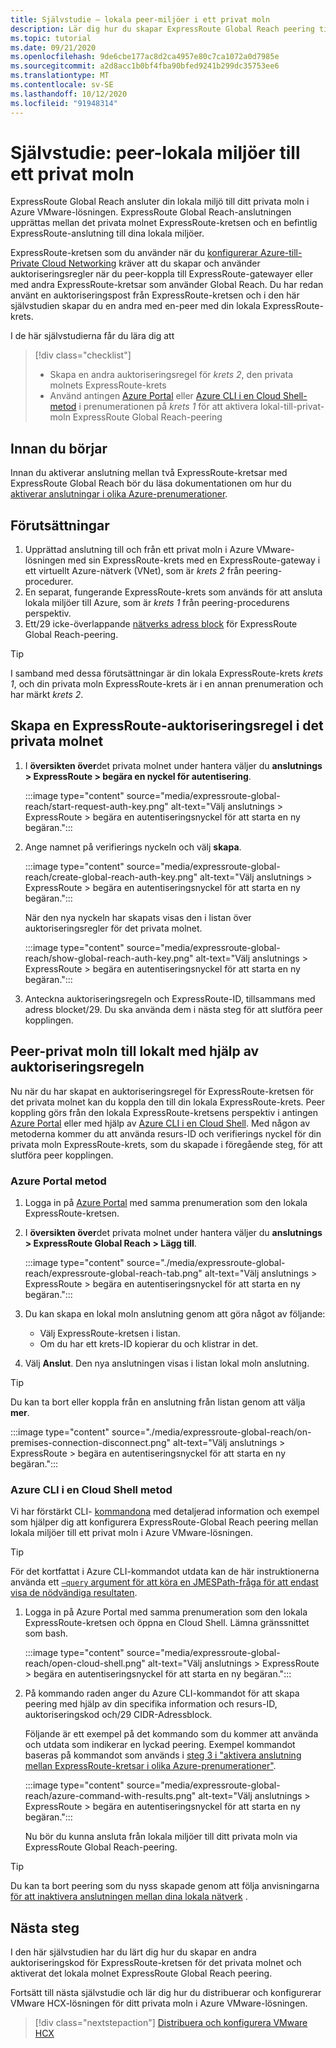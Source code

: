 ```yaml
---
title: Självstudie – lokala peer-miljöer i ett privat moln
description: Lär dig hur du skapar ExpressRoute Global Reach peering till ett privat moln i en Azure VMware-lösning.
ms.topic: tutorial
ms.date: 09/21/2020
ms.openlocfilehash: 9de6cbe177ac8d2ca4957e80c7ca1072a0d7985e
ms.sourcegitcommit: a2d8acc1b0bf4fba90bfed9241b299dc35753ee6
ms.translationtype: MT
ms.contentlocale: sv-SE
ms.lasthandoff: 10/12/2020
ms.locfileid: "91948314"
---
```

# <a name="tutorial-peer-on-premises-environments-to-a-private-cloud"></a>Självstudie: peer-lokala miljöer till ett privat moln

ExpressRoute Global Reach ansluter din lokala miljö till ditt privata moln i Azure VMware-lösningen. ExpressRoute Global Reach-anslutningen upprättas mellan det privata molnet ExpressRoute-kretsen och en befintlig ExpressRoute-anslutning till dina lokala miljöer. 

ExpressRoute-kretsen som du använder när du [konfigurerar Azure-till-Private Cloud Networking](tutorial-configure-networking.md) kräver att du skapar och använder auktoriseringsregler när du peer-koppla till ExpressRoute-gatewayer eller med andra ExpressRoute-kretsar som använder Global Reach. Du har redan använt en auktoriseringspost från ExpressRoute-kretsen och i den här självstudien skapar du en andra med en-peer med din lokala ExpressRoute-krets.

I de här självstudierna får du lära dig att

> [!div class="checklist"]
> * Skapa en andra auktoriseringsregel för _krets 2_, den privata molnets ExpressRoute-krets
> * Använd antingen [Azure Portal](#azure-portal-method) eller [Azure CLI i en Cloud Shell-metod](#azure-cli-in-a-cloud-shell-method) i prenumerationen på _krets 1_ för att aktivera lokal-till-privat-moln ExpressRoute Global Reach-peering


## <a name="before-you-begin"></a>Innan du börjar

Innan du aktiverar anslutning mellan två ExpressRoute-kretsar med ExpressRoute Global Reach bör du läsa dokumentationen om hur du [aktiverar anslutningar i olika Azure-prenumerationer](../expressroute/expressroute-howto-set-global-reach-cli.md#enable-connectivity-between-expressroute-circuits-in-different-azure-subscriptions).  


## <a name="prerequisites"></a>Förutsättningar

1. Upprättad anslutning till och från ett privat moln i Azure VMware-lösningen med sin ExpressRoute-krets med en ExpressRoute-gateway i ett virtuellt Azure-nätverk (VNet), som är _krets 2_ från peering-procedurer.  
1. En separat, fungerande ExpressRoute-krets som används för att ansluta lokala miljöer till Azure, som är _krets 1_ från peering-procedurens perspektiv.
1. Ett/29 icke-överlappande [nätverks adress block](../expressroute/expressroute-routing.md#ip-addresses-used-for-peerings) för ExpressRoute Global Reach-peering.

> [!TIP]
> I samband med dessa förutsättningar är din lokala ExpressRoute-krets _krets 1_, och din privata moln ExpressRoute-krets är i en annan prenumeration och har märkt _krets 2_. 


## <a name="create-an-expressroute-authorization-key-in-the-private-cloud"></a>Skapa en ExpressRoute-auktoriseringsregel i det privata molnet

1. I **översikten över**det privata molnet under hantera väljer du **anslutnings > ExpressRoute > begära en nyckel för autentisering**.

   :::image type="content" source="media/expressroute-global-reach/start-request-auth-key.png" alt-text="Välj anslutnings > ExpressRoute > begära en autentiseringsnyckel för att starta en ny begäran.":::

2. Ange namnet på verifierings nyckeln och välj **skapa**. 

   :::image type="content" source="media/expressroute-global-reach/create-global-reach-auth-key.png" alt-text="Välj anslutnings > ExpressRoute > begära en autentiseringsnyckel för att starta en ny begäran.":::

   När den nya nyckeln har skapats visas den i listan över auktoriseringsregler för det privata molnet. 

   :::image type="content" source="media/expressroute-global-reach/show-global-reach-auth-key.png" alt-text="Välj anslutnings > ExpressRoute > begära en autentiseringsnyckel för att starta en ny begäran.":::

3. Anteckna auktoriseringsregeln och ExpressRoute-ID, tillsammans med adress blocket/29. Du ska använda dem i nästa steg för att slutföra peer kopplingen. 

## <a name="peer-private-cloud-to-on-premises-using-authorization-key"></a>Peer-privat moln till lokalt med hjälp av auktoriseringsregeln

Nu när du har skapat en auktoriseringsregel för ExpressRoute-kretsen för det privata molnet kan du koppla den till din lokala ExpressRoute-krets.  Peer koppling görs från den lokala ExpressRoute-kretsens perspektiv i antingen [Azure Portal](#azure-portal-method) eller med hjälp av [Azure CLI i en Cloud Shell](#azure-cli-in-a-cloud-shell-method). Med någon av metoderna kommer du att använda resurs-ID och verifierings nyckel för din privata moln ExpressRoute-krets, som du skapade i föregående steg, för att slutföra peer kopplingen.

### <a name="azure-portal-method"></a>Azure Portal metod

1. Logga in på [Azure Portal](https://portal.azure.com) med samma prenumeration som den lokala ExpressRoute-kretsen.

1. I **översikten över**det privata molnet under hantera väljer du **anslutnings > ExpressRoute Global Reach > Lägg till**.

   :::image type="content" source="./media/expressroute-global-reach/expressroute-global-reach-tab.png" alt-text="Välj anslutnings > ExpressRoute > begära en autentiseringsnyckel för att starta en ny begäran.":::

1. Du kan skapa en lokal moln anslutning genom att göra något av följande:

   - Välj ExpressRoute-kretsen i listan.
   - Om du har ett krets-ID kopierar du och klistrar in det.

1. Välj **Anslut**. Den nya anslutningen visas i listan lokal moln anslutning.  

>[!TIP]
>Du kan ta bort eller koppla från en anslutning från listan genom att välja **mer**.  
>
> :::image type="content" source="./media/expressroute-global-reach/on-premises-connection-disconnect.png" alt-text="Välj anslutnings > ExpressRoute > begära en autentiseringsnyckel för att starta en ny begäran.":::

### <a name="azure-cli-in-a-cloud-shell-method"></a>Azure CLI i en Cloud Shell metod

Vi har förstärkt CLI- [kommandona](../expressroute/expressroute-howto-set-global-reach-cli.md) med detaljerad information och exempel som hjälper dig att konfigurera ExpressRoute-Global Reach peering mellan lokala miljöer till ett privat moln i Azure VMware-lösningen.  

> [!TIP]  
> För det kortfattat i Azure CLI-kommandot utdata kan de här instruktionerna använda ett [ `–query` argument för att köra en JMESPath-fråga för att endast visa de nödvändiga resultaten](/cli/azure/query-azure-cli).


1. Logga in på Azure Portal med samma prenumeration som den lokala ExpressRoute-kretsen och öppna en Cloud Shell. Lämna gränssnittet som bash.
 
   :::image type="content" source="media/expressroute-global-reach/open-cloud-shell.png" alt-text="Välj anslutnings > ExpressRoute > begära en autentiseringsnyckel för att starta en ny begäran.":::
 
2. På kommando raden anger du Azure CLI-kommandot för att skapa peering med hjälp av din specifika information och resurs-ID, auktoriseringskod och/29 CIDR-Adressblock. 

   Följande är ett exempel på det kommando som du kommer att använda och utdata som indikerar en lyckad peering. Exempel kommandot baseras på kommandot som används i [steg 3 i "aktivera anslutning mellan ExpressRoute-kretsar i olika Azure-prenumerationer"](../expressroute/expressroute-howto-set-global-reach-cli.md#enable-connectivity-between-expressroute-circuits-in-different-azure-subscriptions).

   :::image type="content" source="media/expressroute-global-reach/azure-command-with-results.png" alt-text="Välj anslutnings > ExpressRoute > begära en autentiseringsnyckel för att starta en ny begäran.":::
 
   Nu bör du kunna ansluta från lokala miljöer till ditt privata moln via ExpressRoute Global Reach-peering.

> [!TIP]
> Du kan ta bort peering som du nyss skapade genom att följa anvisningarna [för att inaktivera anslutningen mellan dina lokala nätverk](../expressroute/expressroute-howto-set-global-reach-cli.md#disable-connectivity-between-your-on-premises-networks) .


## <a name="next-steps"></a>Nästa steg

I den här självstudien har du lärt dig hur du skapar en andra auktoriseringskod för ExpressRoute-kretsen för det privata molnet och aktiverat det lokala molnet ExpressRoute Global Reach peering. 

Fortsätt till nästa självstudie och lär dig hur du distribuerar och konfigurerar VMware HCX-lösningen för ditt privata moln i Azure VMware-lösningen.

> [!div class="nextstepaction"]
> [Distribuera och konfigurera VMware HCX](tutorial-deploy-vmware-hcx.md)


<!-- LINKS - external-->

<!-- LINKS - internal -->
